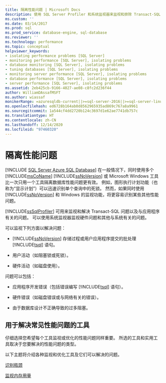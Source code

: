 ```yaml
---
title: 隔离性能问题 | Microsoft Docs
description: 使用 SQL Server Profiler 和系统监视器来监视和排除 Transact-SQL 问题、与应用程序相关的问题、硬件问题和与系统相关的问题。
ms.custom: ''
ms.date: 03/14/2017
ms.prod: sql
ms.prod_service: database-engine, sql-database
ms.reviewer: ''
ms.technology: performance
ms.topic: conceptual
helpviewer_keywords:
- isolating performance problems [SQL Server]
- monitoring performance [SQL Server], isolating problems
- database monitoring [SQL Server], isolating problems
- tuning databases [SQL Server], isolating problems
- monitoring server performance [SQL Server], isolating problems
- database performance [SQL Server], isolating problems
- server performance [SQL Server], isolating problems
ms.assetid: 2eb425cb-9166-4027-ae08-c8fc2d236f44
author: WilliamDAssafMSFT
ms.author: wiassaf
monikerRange: =azuresqldb-current||>=sql-server-2016||>=sql-server-linux-2017||=azuresqldb-mi-current
ms.openlocfilehash: ed6728b164ab0d8562965935ad869c767a8a9961
ms.sourcegitcommit: 1a544cf4dd2720b124c3697d1e62ae7741db757c
ms.translationtype: HT
ms.contentlocale: zh-CN
ms.lasthandoff: 12/14/2020
ms.locfileid: "97460320"
---
```

# <a name="isolate-performance-problems"></a>隔离性能问题
[!INCLUDE [SQL Server Azure SQL Database](../../includes/applies-to-version/sql-asdb.md)]
  在一般情况下，同时使用多个 [!INCLUDE[msCoName](../../includes/msconame-md.md)] [!INCLUDE[ssNoVersion](../../includes/ssnoversion-md.md)] 或 Microsoft Windows 工具比一次只用一个工具隔离数据库性能问题更有效。 例如，图形执行计划功能（也称为“显示计划”）可以迅速识别单个查询中的死锁。 然而，如果同时使用 [!INCLUDE[ssNoVersion](../../includes/ssnoversion-md.md)] 和 Windows 的监视功能，将更容易识别某些其他性能问题。  
  
 [!INCLUDE[ssSqlProfiler](../../includes/sssqlprofiler-md.md)] 可用来监视和解决 Transact-SQL 问题以及与应用程序有关的问题。 可以使用系统监视器监视硬件问题和其他与系统有关的问题。  
  
 可以监视下列方面以解决问题：  
  
-   [!INCLUDE[ssNoVersion](../../includes/ssnoversion-md.md)] 存储过程或用户应用程序提交的批处理 [!INCLUDE[tsql](../../includes/tsql-md.md)] 语句。  
  
-   用户活动（如阻塞锁或死锁）。  
  
-   硬件活动（如磁盘使用）。  
  
 问题可以包括：  
  
-   应用程序开发错误（包括错误编写 [!INCLUDE[tsql](../../includes/tsql-md.md)] 语句）。  
  
-   硬件错误（如磁盘错误或与网络有关的错误）。  
  
-   由于数据库设计不正确导致的过多阻塞。  
  
## <a name="tools-for-common-performance-problems"></a>用于解决常见性能问题的工具  
 仔细选择您希望每个工具监视或优化的性能问题同样重要。 所选的工具和实用工具取决于您要解决的性能问题的类型。  
  
 以下主题将介绍各种监视和优化工具及它们可以解决的问题。  
  
 [识别瓶颈](../../relational-databases/performance/identify-bottlenecks.md)  
  
 [监视内存用量](../../relational-databases/performance-monitor/monitor-memory-usage.md)  
  
  
